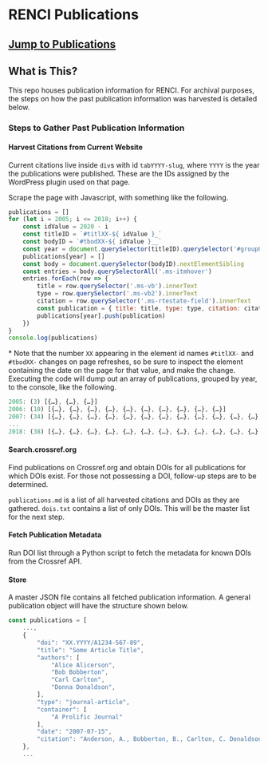 # RENCI Publications

## [Jump to Publications](library/publications.md)

## What is This?

This repo houses publication information for RENCI.
For archival purposes, the steps on how the past publication information was harvested is detailed below.

### Steps to Gather Past Publication Information

#### Harvest Citations from Current Website

Current citations live inside `div`s with id `tabYYYY-slug`, where `YYYY` is the year the publications were published. These are the IDs assigned by the WordPress plugin used on that page.

Scrape the page with Javascript, with something like the following.

```javascript
publications = []
for (let i = 2005; i <= 2018; i++) {
    const idValue = 2020 - i
    const titleID = `#titlXX-${ idValue }_`
    const bodyID = `#tbodXX-${ idValue }__`
    const year = document.querySelector(titleID).querySelector('#group0').innerText.match(/Year : (\d{4})/)[1]
    publications[year] = []
    const body = document.querySelector(bodyID).nextElementSibling
    const entries = body.querySelectorAll('.ms-itmhover')
    entries.forEach(row => {
        title = row.querySelector('.ms-vb').innerText
        type = row.querySelector('.ms-vb2').innerText
        citation = row.querySelector('.ms-rtestate-field').innerText
        const publication = { title: title, type: type, citation: citation, }
        publications[year].push(publication)
    })
}
console.log(publications)
```

\* Note that the number `XX` appearing in the element id names `#titlXX-` and `#tbodXX-` changes on page refreshes, so be sure to inspect the element containing the date on the page for that value, and make the change. Executing the code will dump out an array of publications, grouped by year, to the console, like the following.

```javascript
2005: (3) [{…}, {…}, {…}]
2006: (10) [{…}, {…}, {…}, {…}, {…}, {…}, {…}, {…}, {…}, {…}]
2007: (34) [{…}, {…}, {…}, {…}, {…}, {…}, {…}, {…}, {…}, {…}, {…}, {…}, {…}, {…}, {…}, {…}, {…}, {…}, {…}, {…}, {…}, {…}, {…}, {…}, {…}, {…}, {…}, {…}, {…}, {…}, {…}, {…}, {…}, {…}]
...
2018: (38) [{…}, {…}, {…}, {…}, {…}, {…}, {…}, {…}, {…}, {…}, {…}, {…}, {…}, {…}, {…}, {…}, {…}, {…}, {…}, {…}, {…}, {…}, {…}, {…}, {…}, {…}, {…}, {…}, {…}, {…}, {…}, {…}, {…}, {…}, {…}, {…}, {…}, {…}]
```

#### Search.crossref.org

Find publications on Crossref.org and obtain DOIs for all publications for which DOIs exist. For those not possessing a DOI, follow-up steps are to be determined.

`publications.md` is a list of all harvested citations and DOIs as they are gathered. `dois.txt` contains a list of only DOIs. This will be the master list for the next step.

#### Fetch Publication Metadata

Run DOI list through a Python script to fetch the metadata for known DOIs from the Crossref API.

#### Store

A master JSON file contains all fetched publication information. A general publication object will have the structure shown below.

```javascript
const publications = [
    ...,
    {
        "doi": "XX.YYYY/A1234-567-89",
        "title": "Some Article Title",
        "authors": [
            "Alice Alicerson",
            "Bob Bobberton",
            "Carl Carlton",
            "Donna Donaldson",
        ],
        "type": "journal-article",
        "container": [
            "A Prolific Journal"
        ],
        "date": "2007-07-15",
        "citation": "Anderson, A., Bobberton, B., Carlton, C. Donaldson, D.  \u201cSome Article Title.\u201d A Prolific Journal 123.4-5 (2007): 112\u2013115."
    },
    ...
  ```
